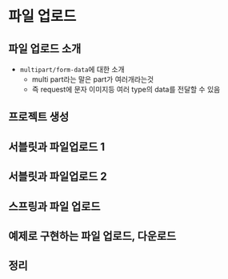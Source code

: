 # 파일 업로드

## 파일 업로드 소개

- `multipart/form-data`에 대한 소개
  - multi part라는 말은 part가 여러개라는것
  - 즉 request에 문자 이미지등 여러 type의 data를 전달할 수 있음

## 프로젝트 생성

## 서블릿과 파일업로드 1

## 서블릿과 파일업로드 2

## 스프링과 파일 업로드

## 예제로 구현하는 파일 업로드, 다운로드

## 정리